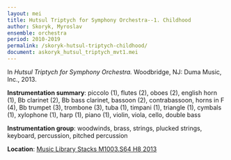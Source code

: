 ```yaml
---
layout: mei
title: Hutsul Triptych for Symphony Orchestra--1. Childhood
author: Skoryk, Myroslav
ensemble: orchestra
period: 2010-2019
permalink: /skoryk-hutsul-triptych-childhood/
document: askoryk_hutsul_triptych_mvt1.mei
---
```


In *Hutsul Triptych for Symphony Orchestra.* Woodbridge, NJ: Duma Music, Inc., 2013.

**Instrumentation summary**: piccolo (1), flutes (2), oboes (2), english horn (1), Bb clarinet (2), Bb bass clarinet, bassoon (2), contrabassoon, horns in F (4), Bb trumpet (3), trombone (3), tuba (1), timpani (1), triangle (1), cymbals (1), xylophone (1), harp (1), piano (1), violin, viola, cello, double bass

**Instrumentation group**: woodwinds, brass, strings, plucked strings, keyboard, percussion, pitched percussion

**Location**: <a href="https://tufts.primo.exlibrisgroup.com/permalink/01TUN_INST/1kc9gia/alma991018952480203851" target="_blank">Music Library Stacks M1003.S64 H8 2013</a>